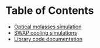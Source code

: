 # Table of Contents

* [Optical molasses simulation](optmol.md)
* [SWAP cooling simulations](swapcool.md)
* [Library code documentation](libs.md)